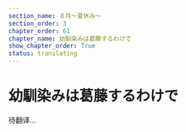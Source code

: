 ```yaml
---
section_name: ８月～夏休み～
section_order: 3
chapter_order: 61
chapter_name: 幼馴染みは葛藤するわけで
show_chapter_order: True
status: translating
---
```


# 幼馴染みは葛藤するわけで
待翻译...
